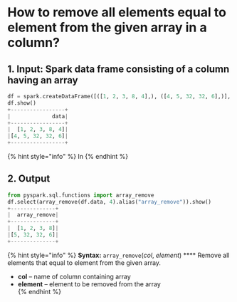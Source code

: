 # How to remove all elements equal to element from the given array in a column?



## 1.  Input:  Spark data frame consisting of a column having an array

```python
df = spark.createDataFrame([([1, 2, 3, 8, 4],), ([4, 5, 32, 32, 6],)], ['data'])
df.show()
+-----------------+
|             data|
+-----------------+
|  [1, 2, 3, 8, 4]|
|[4, 5, 32, 32, 6]|
+-----------------+
```

{% hint style="info" %}
In
{% endhint %}

## 2.  Output

```python
from pyspark.sql.functions import array_remove
df.select(array_remove(df.data, 4).alias("array_remove")).show()
+--------------+
|  array_remove|
+--------------+
|  [1, 2, 3, 8]|
|[5, 32, 32, 6]|
+--------------+
```

{% hint style="info" %}
**Syntax:**   `array_remove`\(_col_, _element_\)  ****                                                                                                      Remove all elements that equal to element from the given array.                                                                                                   

* **col** – name of column containing array
* **element** – element to be removed from the array                                                                                                                           
{% endhint %}

